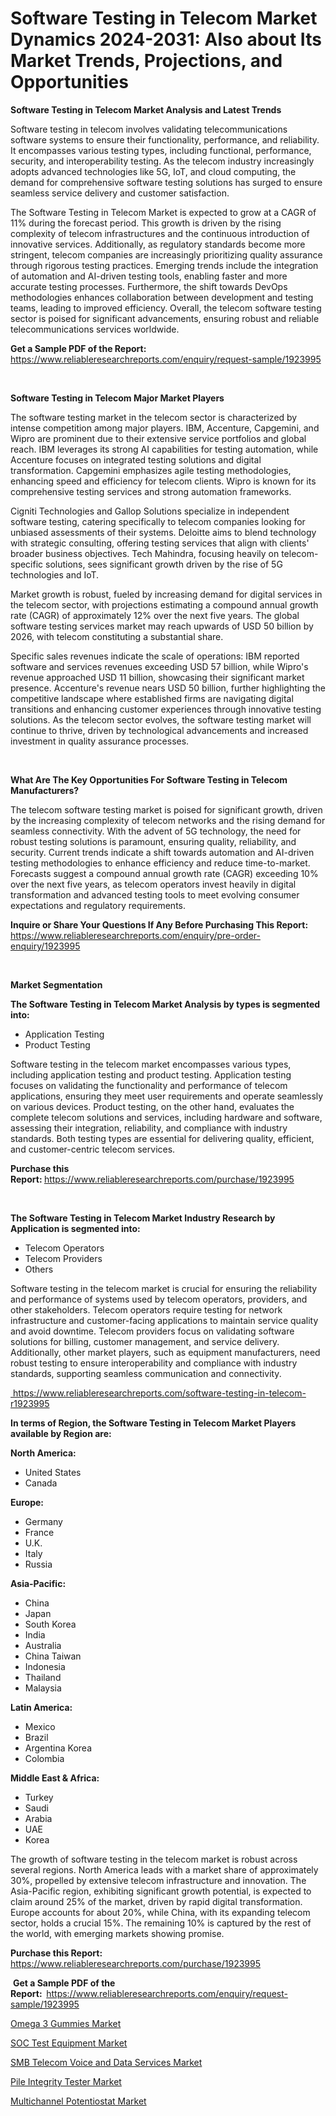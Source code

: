 <p><h1>Software Testing in Telecom Market Dynamics 2024-2031: Also about Its Market Trends, Projections, and Opportunities</h1></p><p><strong>Software Testing in Telecom Market Analysis and Latest Trends</strong></p>
<p><p>Software testing in telecom involves validating telecommunications software systems to ensure their functionality, performance, and reliability. It encompasses various testing types, including functional, performance, security, and interoperability testing. As the telecom industry increasingly adopts advanced technologies like 5G, IoT, and cloud computing, the demand for comprehensive software testing solutions has surged to ensure seamless service delivery and customer satisfaction.</p><p>The Software Testing in Telecom Market is expected to grow at a CAGR of 11% during the forecast period. This growth is driven by the rising complexity of telecom infrastructures and the continuous introduction of innovative services. Additionally, as regulatory standards become more stringent, telecom companies are increasingly prioritizing quality assurance through rigorous testing practices. Emerging trends include the integration of automation and AI-driven testing tools, enabling faster and more accurate testing processes. Furthermore, the shift towards DevOps methodologies enhances collaboration between development and testing teams, leading to improved efficiency. Overall, the telecom software testing sector is poised for significant advancements, ensuring robust and reliable telecommunications services worldwide.</p></p>
<p><strong>Get a Sample PDF of the Report:&nbsp;</strong> <a href="https://www.reliableresearchreports.com/enquiry/request-sample/1923995?utm_campaign=83&utm_medium=2&utm_source=Github&utm_content=ia&utm_term=24102024&utm_id=software-testing-in-telecom">https://www.reliableresearchreports.com/enquiry/request-sample/1923995</a></p>
<p>&nbsp;</p>
<p><strong>Software Testing in Telecom Major Market Players</strong></p>
<p><p>The software testing market in the telecom sector is characterized by intense competition among major players. IBM, Accenture, Capgemini, and Wipro are prominent due to their extensive service portfolios and global reach. IBM leverages its strong AI capabilities for testing automation, while Accenture focuses on integrated testing solutions and digital transformation. Capgemini emphasizes agile testing methodologies, enhancing speed and efficiency for telecom clients. Wipro is known for its comprehensive testing services and strong automation frameworks.</p><p>Cigniti Technologies and Gallop Solutions specialize in independent software testing, catering specifically to telecom companies looking for unbiased assessments of their systems. Deloitte aims to blend technology with strategic consulting, offering testing services that align with clients' broader business objectives. Tech Mahindra, focusing heavily on telecom-specific solutions, sees significant growth driven by the rise of 5G technologies and IoT.</p><p>Market growth is robust, fueled by increasing demand for digital services in the telecom sector, with projections estimating a compound annual growth rate (CAGR) of approximately 12% over the next five years. The global software testing services market may reach upwards of USD 50 billion by 2026, with telecom constituting a substantial share.</p><p>Specific sales revenues indicate the scale of operations: IBM reported software and services revenues exceeding USD 57 billion, while Wipro's revenue approached USD 11 billion, showcasing their significant market presence. Accenture's revenue nears USD 50 billion, further highlighting the competitive landscape where established firms are navigating digital transitions and enhancing customer experiences through innovative testing solutions. As the telecom sector evolves, the software testing market will continue to thrive, driven by technological advancements and increased investment in quality assurance processes.</p></p>
<p>&nbsp;</p>
<p><strong>What Are The Key Opportunities For Software Testing in Telecom Manufacturers?</strong></p>
<p><p>The telecom software testing market is poised for significant growth, driven by the increasing complexity of telecom networks and the rising demand for seamless connectivity. With the advent of 5G technology, the need for robust testing solutions is paramount, ensuring quality, reliability, and security. Current trends indicate a shift towards automation and AI-driven testing methodologies to enhance efficiency and reduce time-to-market. Forecasts suggest a compound annual growth rate (CAGR) exceeding 10% over the next five years, as telecom operators invest heavily in digital transformation and advanced testing tools to meet evolving consumer expectations and regulatory requirements.</p></p>
<p><strong>Inquire or Share Your Questions If Any Before Purchasing This Report:</strong> <a href="https://www.reliableresearchreports.com/enquiry/pre-order-enquiry/1923995?utm_campaign=83&utm_medium=2&utm_source=Github&utm_content=ia&utm_term=24102024&utm_id=software-testing-in-telecom">https://www.reliableresearchreports.com/enquiry/pre-order-enquiry/1923995</a></p>
<p>&nbsp;</p>
<p><strong>Market Segmentation</strong></p>
<p><strong>The Software Testing in Telecom Market Analysis by types is segmented into:</strong></p>
<p><ul><li>Application Testing</li><li>Product Testing</li></ul></p>
<p><p>Software testing in the telecom market encompasses various types, including application testing and product testing. Application testing focuses on validating the functionality and performance of telecom applications, ensuring they meet user requirements and operate seamlessly on various devices. Product testing, on the other hand, evaluates the complete telecom solutions and services, including hardware and software, assessing their integration, reliability, and compliance with industry standards. Both testing types are essential for delivering quality, efficient, and customer-centric telecom services.</p></p>
<p><strong>Purchase this Report:&nbsp;</strong><a href="https://www.reliableresearchreports.com/purchase/1923995?utm_campaign=83&utm_medium=2&utm_source=Github&utm_content=ia&utm_term=24102024&utm_id=software-testing-in-telecom">https://www.reliableresearchreports.com/purchase/1923995</a></p>
<p>&nbsp;</p>
<p><strong>The Software Testing in Telecom Market Industry Research by Application is segmented into:</strong></p>
<p><ul><li>Telecom Operators</li><li>Telecom Providers</li><li>Others</li></ul></p>
<p><p>Software testing in the telecom market is crucial for ensuring the reliability and performance of systems used by telecom operators, providers, and other stakeholders. Telecom operators require testing for network infrastructure and customer-facing applications to maintain service quality and avoid downtime. Telecom providers focus on validating software solutions for billing, customer management, and service delivery. Additionally, other market players, such as equipment manufacturers, need robust testing to ensure interoperability and compliance with industry standards, supporting seamless communication and connectivity.</p></p>
<p><a href="https://www.reliableresearchreports.com/software-testing-in-telecom-r1923995?utm_campaign=83&utm_medium=2&utm_source=Github&utm_content=ia&utm_term=24102024&utm_id=software-testing-in-telecom">&nbsp;https://www.reliableresearchreports.com/software-testing-in-telecom-r1923995</a></p>
<p><strong>In terms of Region, the Software Testing in Telecom Market Players available by Region are:</strong></p>
<p>
    <p> <strong> North America: </strong>
        <ul>
            <li>United States</li>
            <li>Canada</li>
        </ul>
        </p> 
    <p> <strong> Europe: </strong>
        <ul>
            <li>Germany</li>
            <li>France</li>
            <li>U.K.</li>
            <li>Italy</li>
            <li>Russia</li>
        </ul>
        </p> 
    <p> <strong> Asia-Pacific: </strong>
        <ul>
            <li>China</li>
            <li>Japan</li>
            <li>South Korea</li>
            <li>India</li>
            <li>Australia</li>
            <li>China Taiwan</li>
            <li>Indonesia</li>
            <li>Thailand</li>
            <li>Malaysia</li>
        </ul>
        </p> 
    <p> <strong> Latin America: </strong>
        <ul>
            <li>Mexico</li>
            <li>Brazil</li>
            <li>Argentina Korea</li>
            <li>Colombia</li>
        </ul>
        </p> 
    <p> <strong> Middle East & Africa: </strong>
        <ul>
            <li>Turkey</li>
            <li>Saudi</li>
            <li>Arabia</li>
            <li>UAE</li>
            <li>Korea</li>
        </ul>
    </p>
    </p>
<p><p>The growth of software testing in the telecom market is robust across several regions. North America leads with a market share of approximately 30%, propelled by extensive telecom infrastructure and innovation. The Asia-Pacific region, exhibiting significant growth potential, is expected to claim around 25% of the market, driven by rapid digital transformation. Europe accounts for about 20%, while China, with its expanding telecom sector, holds a crucial 15%. The remaining 10% is captured by the rest of the world, with emerging markets showing promise.</p></p>
<p><strong>Purchase this Report: </strong><a href="https://www.reliableresearchreports.com/purchase/1923995?utm_campaign=83&utm_medium=2&utm_source=Github&utm_content=ia&utm_term=24102024&utm_id=software-testing-in-telecom">https://www.reliableresearchreports.com/purchase/1923995</a></p>
<p>&nbsp;<strong>Get a Sample PDF of the Report:&nbsp;&nbsp;</strong><a href="https://www.reliableresearchreports.com/enquiry/request-sample/1923995?utm_campaign=83&utm_medium=2&utm_source=Github&utm_content=ia&utm_term=24102024&utm_id=software-testing-in-telecom">https://www.reliableresearchreports.com/enquiry/request-sample/1923995</a></p>
<p><strong></strong></p>
<p><p><a href="https://www.linkedin.com/pulse/omega-3-gummies-market-analysis-product-segmentation-regional-hh1qe?utm_campaign=83&utm_medium=2&utm_source=Github&utm_content=ia&utm_term=24102024&utm_id=software-testing-in-telecom">Omega 3 Gummies Market</a></p><p><a href="https://github.com/fosters9adames/Market-Research-Report-List-1/blob/main/soc-test-equipment-market.md?utm_campaign=83&utm_medium=2&utm_source=Github&utm_content=ia&utm_term=24102024&utm_id=software-testing-in-telecom">SOC Test Equipment Market</a></p><p><a href="https://github.com/dowsegmspivadlk/Market-Research-Report-List-1/blob/main/smb-telecom-voice-and-data-services-market.md?utm_campaign=83&utm_medium=2&utm_source=Github&utm_content=ia&utm_term=24102024&utm_id=software-testing-in-telecom">SMB Telecom Voice and Data Services Market</a></p><p><a href="https://issuu.com/reportprime-2/docs/pile-integrity-tester-market-size-2_669cc3721a8acf?utm_campaign=83&utm_medium=2&utm_source=Github&utm_content=ia&utm_term=24102024&utm_id=software-testing-in-telecom">Pile Integrity Tester Market</a></p><p><a href="https://issuu.com/reportprime-2/docs/multichannel-potentiostat-market-si_2b1a5a6829115b?utm_campaign=83&utm_medium=2&utm_source=Github&utm_content=ia&utm_term=24102024&utm_id=software-testing-in-telecom">Multichannel Potentiostat Market</a></p></p>